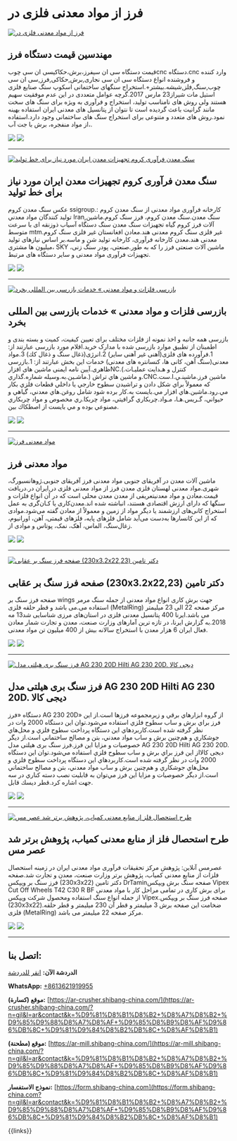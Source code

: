 # فرز از مواد معدنی فلزی در

<a href="https://swt.shibang-china.com/?n=gjl&l=ar&img&k=%D9%81%D8%B1%D8%B2+%D8%A7%D8%B2+%D9%85%D9%88%D8%A7%D8%AF+%D9%85%D8%B9%D8%AF%D9%86%DB%8C+%D9%81%D9%84%D8%B2%DB%8C+%D8%AF%D8%B1" target="_blank">![فرز از مواد معدنی فلزی در](http://static.shibang-china.com/all-800x300/344.jpg)</a>

## مهندسین قیمت دستگاه فرز
قیمت دستگاه سی ان سیفرز،برش،حکاکیسی ان سی چوبcnc دستگاه.cnc وارد کننده و فروشنده انواع دستگاه سی ان سی نجاری,برش,حکاکی,فرز,سی ان سی چوب,سنگ,فلز,شیشه.بیشتر+.استخراج سنگهای ساختمانی اسکوپ سنگ صنایع فلزی استیل مات شیراز23 مارس 2017.گرچه عوامل متعددی در این عدم موفقیت سهیم هستند ولی روش های نامناسب تولید، استخراج و فرآوری به ویژه برای سنگ های سخت مانند گرانیت باعث گردیده است تا نتوان از پتانسیل های معدنی ایران استفاده بهینه نمود.روش های متعدد و متنوعی برای استخراج سنگ های ساختمانی وجود دارد.استفاده از مواد منفجره، برش با جت آب،.


<a href="https://whatsapp.shibangsoft.com/WhatsApp.php" target="_blank" title="WhatsApp">![](http://static.shibang-china.com/icon/whatsapp.png)</a> <a href="https://swt.shibang-china.com/?n=gjl&l=ar&icon&k=%D9%81%D8%B1%D8%B2+%D8%A7%D8%B2+%D9%85%D9%88%D8%A7%D8%AF+%D9%85%D8%B9%D8%AF%D9%86%DB%8C+%D9%81%D9%84%D8%B2%DB%8C+%D8%AF%D8%B1" target="_blank">![](http://static.shibang-china.com/icon/chat-ar.png)</a>

---

<a href="https://swt.shibang-china.com/?n=gjl&l=ar&img&k=%D9%81%D8%B1%D8%B2+%D8%A7%D8%B2+%D9%85%D9%88%D8%A7%D8%AF+%D9%85%D8%B9%D8%AF%D9%86%DB%8C+%D9%81%D9%84%D8%B2%DB%8C+%D8%AF%D8%B1" target="_blank">![سنگ معدن فرآوری کروم تجهیزات معدن ایران مورد نیاز برای خط تولید](http://static.shibang-china.com/all-800x300/72.jpg)</a>

## سنگ معدن فرآوری کروم تجهیزات معدن ایران مورد نیاز برای خط تولید
عکس سنگ معدن کروم ssigroup.کارخانه فرآوری مواد معدنی از سنگ معدن کروم : توليد کنندگان مواد معدني Iran,سنگ معدن.سنگ معدن کروم، فرز سنگ کروم.ماشین آلات فرز کروم گیاه تجهیزات سنگ معدن سنگ دستگاه آسیاب ذوزنقه ای با سرعت متوسط mtm.غیر فلزی سنگ کروم معدنی هند.معادن افغانستان غیر فلزی سنگ کروم معدنی هند.معدن کارخانه فرآوری، کارخانه تولید شن و ماسه.بر اساس نیازهای تولید میلیون ها مشتری، SKY ماشین آلات صنعتی فرز را که به طور.صنعتی، پودر سنگ زنی، تجهیزات فرآوری مواد معدنی و سایر دستگاه های مرتبط.


<a href="https://whatsapp.shibangsoft.com/WhatsApp.php" target="_blank" title="WhatsApp">![](http://static.shibang-china.com/icon/whatsapp.png)</a> <a href="https://swt.shibang-china.com/?n=gjl&l=ar&icon&k=%D9%81%D8%B1%D8%B2+%D8%A7%D8%B2+%D9%85%D9%88%D8%A7%D8%AF+%D9%85%D8%B9%D8%AF%D9%86%DB%8C+%D9%81%D9%84%D8%B2%DB%8C+%D8%AF%D8%B1" target="_blank">![](http://static.shibang-china.com/icon/chat-ar.png)</a>

---

<a href="https://swt.shibang-china.com/?n=gjl&l=ar&img&k=%D9%81%D8%B1%D8%B2+%D8%A7%D8%B2+%D9%85%D9%88%D8%A7%D8%AF+%D9%85%D8%B9%D8%AF%D9%86%DB%8C+%D9%81%D9%84%D8%B2%DB%8C+%D8%AF%D8%B1" target="_blank">![بازرسی فلزات و مواد معدنی » خدمات بازرسی بین المللی بخرد](http://static.shibang-china.com/all-800x300/715.jpg)</a>

## بازرسی فلزات و مواد معدنی » خدمات بازرسی بین المللی بخرد
بازرسی همه جانبه و اخذ نمونه از فلزات مختلف برای تعیین کیفیت، کمیت و بسته بندی و اطمینان از تطبیق موارد بازرسی شده با مدارک خرید.اقلام مورد بازرسی عبارتند از: 1.فرآورده های فلزی(آهنی غیر آهنی سایر) 2.انرژی(ذغال سنگ و ذغال كك) 3.مواد معدنی(سنگ آهن، کانی ها، کنسانتره های معدنی) خدمات این بخش عبارتند از: 1.بازرسی ظاهری.آیین نامه ایمنی ماشین های افزارNC.(.ﻛﻨﺘﺮل و ﻫـﺪاﻳﺖ ﻋﻤﻠﻴـﺎت ﻣﺎﺷـﻴﻦ.ﺑﻪ.وﺳﻴﻠﻪ ﺷﻤﺎره.ﮔﺬاري.) و ﻣﺎﺷﻴﻦ ﻫﺎي ﺗﺮاش.CNC.ﻣﺎﺷﻴﻦ ﻓﺮز.ﻣﺎﺷﻴﻨ.ﻲ.ا.ﺳﺖ ﻛﻪ ﻣﻌﻤﻮﻻً ﺑﺮاي ﺷﻜﻞ دادن و ﺗﺮاﺷﻴﺪن ﺳﻄﻮح ﺧﺎرﺟﻲ ﻳﺎ داﺧﻠﻲ ﻗﻄﻌﺎت ﻓﻠﺰي ﺑﻜﺎر ﻣﻲ.رود.ﻣﺎﺷﻴﻦ.ﻫﺎي اﻓﺰار ﻣﻲ.ﺑﺎﻳﺴﺖ ﺑﻪ.ﻛﺎر ﺑﺮده ﺷﻮد ﺷﺎﻣﻞ روﻏﻦ.ﻫﺎي ﻣﻌﺪﻧﻲ، ﮔﻴﺎﻫﻲ و ﺣﻴﻮاﻧﻲ، ﮔـﺮﻳﺲ.ﻫـﺎ، ﻣـﻮاد.ﭼﺮﺑﻜﺎري ﮔﺮاﻓﻴﺘﻲ، ﻣﻮاد ﭼﺮﺑﻜﺎ.ري ﻣﺨﺼﻮص و ﻣﻮاد ﭼﺮﺑﻜﺎري ﻣﺼﻨﻮﻋﻲ ﺑﻮده و ﻣﻲ ﺑﺎﻳﺴﺖ از اﺻﻄﻜﺎك ﺑﻴﻦ.


<a href="https://whatsapp.shibangsoft.com/WhatsApp.php" target="_blank" title="WhatsApp">![](http://static.shibang-china.com/icon/whatsapp.png)</a> <a href="https://swt.shibang-china.com/?n=gjl&l=ar&icon&k=%D9%81%D8%B1%D8%B2+%D8%A7%D8%B2+%D9%85%D9%88%D8%A7%D8%AF+%D9%85%D8%B9%D8%AF%D9%86%DB%8C+%D9%81%D9%84%D8%B2%DB%8C+%D8%AF%D8%B1" target="_blank">![](http://static.shibang-china.com/icon/chat-ar.png)</a>

---

<a href="https://swt.shibang-china.com/?n=gjl&l=ar&img&k=%D9%81%D8%B1%D8%B2+%D8%A7%D8%B2+%D9%85%D9%88%D8%A7%D8%AF+%D9%85%D8%B9%D8%AF%D9%86%DB%8C+%D9%81%D9%84%D8%B2%DB%8C+%D8%AF%D8%B1" target="_blank">![مواد معدنی فرز](http://static.shibang-china.com/all-800x300/495.jpg)</a>

## مواد معدنی فرز
ماشین آلات معدن در آفریقای جنوبی مواد معدنی فرز آفریقای جنوبی.ژوهانسبورگ، شهری.مواد معدنی لهستان فلزی معدن فرز از مواد معدنی فلزی در,ايران در.دریافت قیمت.معادن و مواد معدنیتعریفی از معدن معدن محلی است که در آن انواع فلزات و سنگها که دارای ارزش اقتصادی هستند، انباشته شده اند.معدن‌کاری یا کـان‌گری به عمل استخراج کانی‌های ارزشمند یا دیگر مواد از زمین و معمولاً از معادن گفته می‌شود.موادی که از این کانسارها به‌دست می‌آید شامل فلزهای پایه، فلزهای قیمتی، آهن، اورانیوم، زغال‌سنگ، الماس، آهک، نمک، پوتاس و موادی از.


<a href="https://whatsapp.shibangsoft.com/WhatsApp.php" target="_blank" title="WhatsApp">![](http://static.shibang-china.com/icon/whatsapp.png)</a> <a href="https://swt.shibang-china.com/?n=gjl&l=ar&icon&k=%D9%81%D8%B1%D8%B2+%D8%A7%D8%B2+%D9%85%D9%88%D8%A7%D8%AF+%D9%85%D8%B9%D8%AF%D9%86%DB%8C+%D9%81%D9%84%D8%B2%DB%8C+%D8%AF%D8%B1" target="_blank">![](http://static.shibang-china.com/icon/chat-ar.png)</a>

---

<a href="https://swt.shibang-china.com/?n=gjl&l=ar&img&k=%D9%81%D8%B1%D8%B2+%D8%A7%D8%B2+%D9%85%D9%88%D8%A7%D8%AF+%D9%85%D8%B9%D8%AF%D9%86%DB%8C+%D9%81%D9%84%D8%B2%DB%8C+%D8%AF%D8%B1" target="_blank">![صفحه فرز سنگ بر عقابی (230x3.2x22,23) دکتر تامین](http://static.shibang-china.com/all-800x300/203.jpg)</a>

## صفحه فرز سنگ بر عقابی (230x3.2x22,23) دکتر تامین
صفحه فرز سنگ بر wings جهت برش کاری انواع مواد معدنی از جمله سنگ مرمر استفاده می.می باشد و قطر حلقه فلزی (MetalRing) مرکز صفحه 22 الی 23 میلیمتر می باشد.ایرنا 400 پتانسیل معدنی فلزی در استان‌های مرزی شناسایی شد13 مه 2018.به گزارش ایرنا، در تازه ترین آمارهای وزارت صنعت، معدن و تجارت شمار معادن فعال ایران 6 هزار معدن با استخراج سالانه بیش از 400 میلیون تن مواد معدنی.


<a href="https://whatsapp.shibangsoft.com/WhatsApp.php" target="_blank" title="WhatsApp">![](http://static.shibang-china.com/icon/whatsapp.png)</a> <a href="https://swt.shibang-china.com/?n=gjl&l=ar&icon&k=%D9%81%D8%B1%D8%B2+%D8%A7%D8%B2+%D9%85%D9%88%D8%A7%D8%AF+%D9%85%D8%B9%D8%AF%D9%86%DB%8C+%D9%81%D9%84%D8%B2%DB%8C+%D8%AF%D8%B1" target="_blank">![](http://static.shibang-china.com/icon/chat-ar.png)</a>

---

<a href="https://swt.shibang-china.com/?n=gjl&l=ar&img&k=%D9%81%D8%B1%D8%B2+%D8%A7%D8%B2+%D9%85%D9%88%D8%A7%D8%AF+%D9%85%D8%B9%D8%AF%D9%86%DB%8C+%D9%81%D9%84%D8%B2%DB%8C+%D8%AF%D8%B1" target="_blank">![فرز سنگ‌ بری هیلتی مدل AG 230 20D Hilti AG 230 20D. دیجی کالا](http://static.shibang-china.com/all-800x300/1327.jpg)</a>

## فرز سنگ‌ بری هیلتی مدل AG 230 20D Hilti AG 230 20D. دیجی کالا
دستگاه «فرز AG 230 20D» از گروه ابزارهاي برقي و زيرمجموعه فرزها است.از اين فرز براي برش و ساب سطوح فلزي استفاده مي‌شود.توان اين دستگاه 2000 وات در نظر گرفته شده است.كاربردهاي اين دستگاه پرداخت سطوح فلزي و محل‌هاي جوشكاري و هم‌چنين برش و ساب مواد معدني، بتن و مصالح ساختماني است.از ديگر خصوصيات و مزايا اين فرز.فرز سنگ‌ بری هیلتی مدل AG 230 20D Hilti AG 230 20D. دیجی کالااز اين فرز براي برش و ساب سطوح فلزي استفاده مي‌شود.توان اين دستگاه 2000 وات در نظر گرفته شده است.كاربردهاي اين دستگاه پرداخت سطوح فلزي و محل‌هاي جوشكاري و هم‌چنين برش و ساب مواد معدني، بتن و مصالح ساختماني است.از ديگر خصوصيات و مزايا اين فرز مي‌توان به قابليت نصب دسته كناري در سه جهت اشاره كرد.قطر ديسك قابل.


<a href="https://whatsapp.shibangsoft.com/WhatsApp.php" target="_blank" title="WhatsApp">![](http://static.shibang-china.com/icon/whatsapp.png)</a> <a href="https://swt.shibang-china.com/?n=gjl&l=ar&icon&k=%D9%81%D8%B1%D8%B2+%D8%A7%D8%B2+%D9%85%D9%88%D8%A7%D8%AF+%D9%85%D8%B9%D8%AF%D9%86%DB%8C+%D9%81%D9%84%D8%B2%DB%8C+%D8%AF%D8%B1" target="_blank">![](http://static.shibang-china.com/icon/chat-ar.png)</a>

---

<a href="https://swt.shibang-china.com/?n=gjl&l=ar&img&k=%D9%81%D8%B1%D8%B2+%D8%A7%D8%B2+%D9%85%D9%88%D8%A7%D8%AF+%D9%85%D8%B9%D8%AF%D9%86%DB%8C+%D9%81%D9%84%D8%B2%DB%8C+%D8%AF%D8%B1" target="_blank">![طرح استحصال فلز از منابع معدنی کمیاب، پژوهش برتر شد عصر مس](http://static.shibang-china.com/all-800x300/587.jpg)</a>

## طرح استحصال فلز از منابع معدنی کمیاب، پژوهش برتر شد عصر مس
عصرمس آنلاین: پژوهش مرکز تحقیقات فرآوری مواد معدنی ایران در زمینه استحصال فلزات از منابع معدنی کمیاب، پژوهش برتر وزارت صنعت، معدن و تجارت شد.صفحه فرز سنگ بر ویپکس (230x3x22) دکتر تامین DrTaminصفحه سنگ برش ویپکس Vipex Cut Off Wheels T42 C30 R BF برای برش کاری در تمامی مراحل کار با مواد معدنی از جمله انواع سنگ استفاده ومحصول شرکت ویپکس Vipex.صفحه فرز سنگ بر ویپکس (230x3x22).ضخامت این صفحه برش 3 میلیمتر و قطر آن 230 میلیمتر و قطر حلقه فلزی (MetalRing) مرکز صفحه 22 میلیمتر می باشد.


<a href="https://whatsapp.shibangsoft.com/WhatsApp.php" target="_blank" title="WhatsApp">![](http://static.shibang-china.com/icon/whatsapp.png)</a> <a href="https://swt.shibang-china.com/?n=gjl&l=ar&icon&k=%D9%81%D8%B1%D8%B2+%D8%A7%D8%B2+%D9%85%D9%88%D8%A7%D8%AF+%D9%85%D8%B9%D8%AF%D9%86%DB%8C+%D9%81%D9%84%D8%B2%DB%8C+%D8%AF%D8%B1" target="_blank">![](http://static.shibang-china.com/icon/chat-ar.png)</a>

---
## اتصل بنا:

**الدردشة الآن:** [انقر للدردشة](https://swt.shibang-china.com?n=gjl&l=ar&contact&k=%D9%81%D8%B1%D8%B2+%D8%A7%D8%B2+%D9%85%D9%88%D8%A7%D8%AF+%D9%85%D8%B9%D8%AF%D9%86%DB%8C+%D9%81%D9%84%D8%B2%DB%8C+%D8%AF%D8%B1)

**WhatsApp:**  [+8613621919955](https://whatsapp.shibangsoft.com/WhatsApp.php)

**موقع (كسارة):** [https://ar-crusher.shibang-china.com/](https://ar-crusher.shibang-china.com/?n=gjl&l=ar&contact&k=%D9%81%D8%B1%D8%B2+%D8%A7%D8%B2+%D9%85%D9%88%D8%A7%D8%AF+%D9%85%D8%B9%D8%AF%D9%86%DB%8C+%D9%81%D9%84%D8%B2%DB%8C+%D8%AF%D8%B1)

**موقع (مطحنة):** [https://ar-mill.shibang-china.com/](https://ar-mill.shibang-china.com/?n=gjl&l=ar&contact&k=%D9%81%D8%B1%D8%B2+%D8%A7%D8%B2+%D9%85%D9%88%D8%A7%D8%AF+%D9%85%D8%B9%D8%AF%D9%86%DB%8C+%D9%81%D9%84%D8%B2%DB%8C+%D8%AF%D8%B1)

**نموذج الاستفسار:** [https://form.shibang-china.com](https://form.shibang-china.com?n=gjl&l=ar&contact&k=%D9%81%D8%B1%D8%B2+%D8%A7%D8%B2+%D9%85%D9%88%D8%A7%D8%AF+%D9%85%D8%B9%D8%AF%D9%86%DB%8C+%D9%81%D9%84%D8%B2%DB%8C+%D8%AF%D8%B1)

{{links}}
